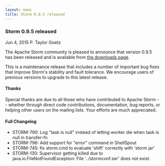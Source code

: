 ```yaml
---
layout: news
title: Storm 0.9.5 released
---
```

<!--Post Header-->
<h3 class="news-title">Storm 0.9.5 released</h3>
<div class="news-meta">
    <i class="fa fa-calendar"></i> Jun 4, 2015 <i class="fa fa-user"></i> P. Taylor Goetz
</div>
<!--Post Body-->
<p>The Apache Storm community is pleased to announce that version 0.9.5 has been released and is available from <a href="/downloads.html">the downloads page</a>.</p>
<p>This is a maintenance release that includes a number of important bug fixes that improve Storm's stability and fault tolerance. We encourage users of previous versions to upgrade to this latest release.</p>
<h4>Thanks</h4>
<p>Special thanks are due to all those who have contributed to Apache Storm -- whether through direct code contributions, documentation, bug reports, or helping other users on the mailing lists. Your efforts are much appreciated.</p>
<h4>Full Changelog</h4>
<ul>
    <li>STORM-790: Log "task is null" instead of letting worker die when task is null in transfer-fn</li>
    <li>STORM-796: Add support for "error" command in ShellSpout</li>
    <li>STORM-745: fix storm.cmd to evaluate 'shift' correctly with 'storm jar'</li>
    <li>STORM-130: Supervisor getting killed due to java.io.FileNotFoundException: File '../stormconf.ser' does not exist.</li>
</ul>